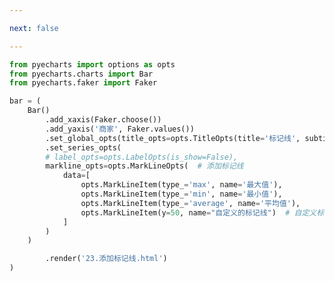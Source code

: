 ```yaml
---

next: false

---
```




<BlogInfo id="636" title="47.标记线" author="白日梦想猿" pv=0 read_times=0 pre_cost_time="0分37秒" category="pyecharts学习" tag_list="['pyecharts学习']" create_time="2021.01.22 13:34:53" update_time="2021.01.22 14:14:51" />

```python
from pyecharts import options as opts
from pyecharts.charts import Bar
from pyecharts.faker import Faker

bar = (
    Bar()
        .add_xaxis(Faker.choose())
        .add_yaxis('商家', Faker.values())
        .set_global_opts(title_opts=opts.TitleOpts(title='标记线', subtitle='可以指定类型'))
        .set_series_opts(
        # label_opts=opts.LabelOpts(is_show=False),
        markline_opts=opts.MarkLineOpts(  # 添加标记线
            data=[
                opts.MarkLineItem(type_='max', name='最大值'),
                opts.MarkLineItem(type_='min', name='最小值'),
                opts.MarkLineItem(type_='average', name='平均值'),
                opts.MarkLineItem(y=50, name="自定义的标记线")  # 自定义标记线
            ]
        )
    )

        .render('23.添加标记线.html')
)

```



<ActionBox />
